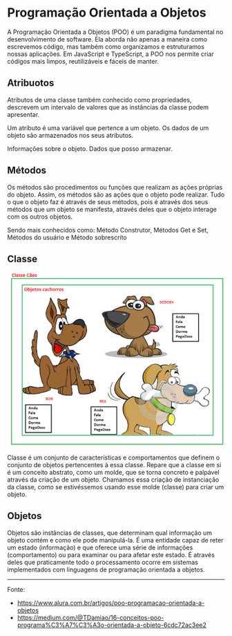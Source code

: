 # Programação Orientada a Objetos

A Programação Orientada a Objetos (POO) é um paradigma fundamental no desenvolvimento de software. Ela aborda não apenas a maneira como escrevemos código, mas também como organizamos e estruturamos nossas aplicações. Em JavaScript e TypeScript, a POO nos permite criar códigos mais limpos, reutilizáveis e fáceis de manter.

## Atribuotos

Atributos de uma classe também conhecido como propriedades, descrevem um intervalo de valores que as instâncias da classe podem apresentar.

Um atributo é uma variável que pertence a um objeto. Os dados de um objeto são armazenados nos seus atributos.

Informações sobre o objeto. Dados que posso armazenar.

## Métodos

Os métodos são procedimentos ou funções que realizam as ações próprias do objeto. Assim, os métodos são as ações que o objeto pode realizar. Tudo o que o objeto faz é através de seus métodos, pois é através dos seus métodos que um objeto se manifesta, através deles que o objeto interage com os outros objetos.

Sendo mais conhecidos como: Método Construtor, Métodos Get e Set, Métodos do usuário e Método sobrescrito

## Classe

![alt text](image-1.png)

Classe é um conjunto de características e comportamentos que definem o conjunto de objetos pertencentes à essa classe. Repare que a classe em si é um conceito abstrato, como um molde, que se torna concreto e palpável através da criação de um objeto. Chamamos essa criação de instanciação da classe, como se estivéssemos usando esse molde (classe) para criar um objeto.

## Objetos

Objetos são instâncias de classes, que determinam qual informação um objeto contém e como ele pode manipulá-la. É uma entidade capaz de reter um estado (informação) e que oferece uma série de informações (comportamento) ou para examinar ou para afetar este estado. É através deles que praticamente todo o processamento ocorre em sistemas implementados com linguagens de programação orientada a objetos.

---

Fonte:

- https://www.alura.com.br/artigos/poo-programacao-orientada-a-objetos
- https://medium.com/@TDamiao/16-conceitos-poo-programa%C3%A7%C3%A3o-orientada-a-objeto-6cdc72ac3ee2
